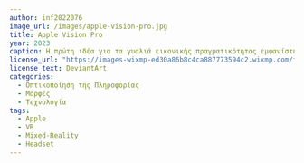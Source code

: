 ```yaml
---
author: inf2022076
image_url: /images/apple-vision-pro.jpg
title: Apple Vision Pro
year: 2023
caption: Η πρώτη ιδέα για τα γυαλιά εικονικής πραγματικότητας εμφανίστηκε από τον κινηματογραφίστα Morton Heilig το 1956 και υλοποιήθηκε το 1962 με το Sensorama. Συνδυάζονταν έγχρωμο 3D βίντεο, ήχος, δονήσεις, μυρωδιές και ατμοσφαιρικά φαινόμενα. Επιστρέφοντας στο σήμερα, η Apple έκανε την είσοδο της στην βιομηχανία των VR συσκευών τον Ιούνιο του 2023 με το Apple Vision Pro.
license_url: "https://images-wixmp-ed30a86b8c4ca887773594c2.wixmp.com/f/678dfc68-0d4f-4cac-817e-b2bc7a0b7c63/dfzgpbm-941593f6-78a7-45dd-8874-89e9782c52d3.jpg/v1/fill/w_1280,h_610,q_75,strp/apple_vision_pro_3d_model_pack_by_abdelrahman_dfzgpbm-fullview.jpg?token=eyJ0eXAiOiJKV1QiLCJhbGciOiJIUzI1NiJ9.eyJzdWIiOiJ1cm46YXBwOjdlMGQxODg5ODIyNjQzNzNhNWYwZDQxNWVhMGQyNmUwIiwiaXNzIjoidXJuOmFwcDo3ZTBkMTg4OTgyMjY0MzczYTVmMGQ0MTVlYTBkMjZlMCIsIm9iaiI6W1t7ImhlaWdodCI6Ijw9NjEwIiwicGF0aCI6IlwvZlwvNjc4ZGZjNjgtMGQ0Zi00Y2FjLTgxN2UtYjJiYzdhMGI3YzYzXC9kZnpncGJtLTk0MTU5M2Y2LTc4YTctNDVkZC04ODc0LTg5ZTk3ODJjNTJkMy5qcGciLCJ3aWR0aCI6Ijw9MTI4MCJ9XV0sImF1ZCI6WyJ1cm46c2VydmljZTppbWFnZS5vcGVyYXRpb25zIl19.JWhP3a5BG7x_0jOsTgeuh1zLF64p64oXX1mAXzRWo30" 
license_text: DeviantArt
categories:
  - Οπτικοποίηση της Πληροφορίας
  - Μορφές
  - Τεχνολογία
tags:
  - Apple
  - VR 
  - Mixed-Reality
  - Headset  
---
```


